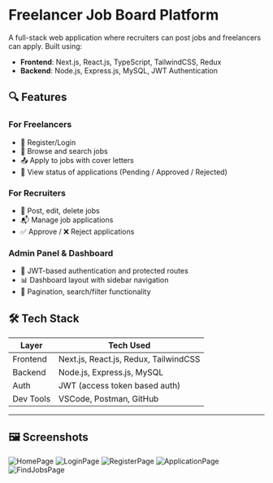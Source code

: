 # Freelancer Job Board Platform

A full-stack web application where recruiters can post jobs and freelancers can apply. Built using:

- **Frontend**: Next.js, React.js, TypeScript, TailwindCSS, Redux
- **Backend**: Node.js, Express.js, MySQL, JWT Authentication

## 🔍 Features

### For Freelancers
- 📝 Register/Login
- 🔎 Browse and search jobs
- 📤 Apply to jobs with cover letters
- 📄 View status of applications (Pending / Approved / Rejected)

### For Recruiters
- 📌 Post, edit, delete jobs
- 📬 Manage job applications
- ✅ Approve / ❌ Reject applications

### Admin Panel & Dashboard
- 🔐 JWT-based authentication and protected routes
- 📊 Dashboard layout with sidebar navigation
- 🔄 Pagination, search/filter functionality

## 🛠️ Tech Stack

| Layer      | Tech Used                            |
|------------|--------------------------------------|
| Frontend   | Next.js, React.js, Redux, TailwindCSS|
| Backend    | Node.js, Express.js, MySQL           |
| Auth       | JWT (access token based auth)        |
| Dev Tools  | VSCode, Postman, GitHub              |
-----------------------------------------------------

## 🖼️ Screenshots
![HomePage](https://github.com/user-attachments/assets/395f91f2-bdab-411c-ad97-65cec916e140)
![LoginPage](https://github.com/user-attachments/assets/a966031a-aa24-4f6c-8caf-226eccc87caa)
![RegisterPage](https://github.com/user-attachments/assets/d6b7eb21-cb0e-4507-9e02-bd8b864bc6fe)
![ApplicationPage](https://github.com/user-attachments/assets/d1fe0d10-8822-4320-abcd-2f293e341ea8)
![FindJobsPage](https://github.com/user-attachments/assets/3a67e939-645b-46da-a687-573b38eef541)




